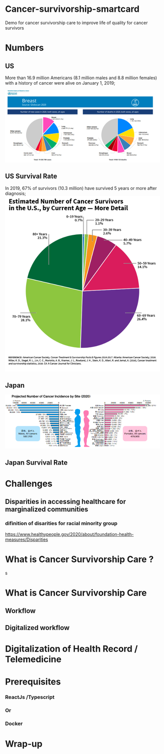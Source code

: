 # Cancer-survivorship-smartcard
Demo for cancer survivorship care to improve life of quality for cancer survivors 

# Numbers 

## US
More than 16.9 million Americans (8.1 million males and 8.8 million females) with a history of cancer were alive on January 1, 2019;

![Test Image 1](cancer.png)

## US Survival Rate
In 2019, 67% of survivors (10.3 million) have survived 5 years or more after diagnosis;
![Test Image 1](OCS_2019Graphs-SurvivorsByAge-Details_0.png)

## Japan


![Test Image 1](cancer_jp.png)

## Japan Survival Rate

# Challenges

## Disparities in accessing healthcare for marginalized communities

### difinition of disarities for racial minority group 
https://www.healthypeople.gov/2020/about/foundation-health-measures/Disparities

# What is Cancer Survivorship Care ?
s
# What is Cancer Survivorship Care 
## Workflow 

## Digitalized workflow


# Digitalization of Health Record / Telemedicine 


# Prerequisites
### ReactJs /Typescript
### Or 
### Docker 

# Wrap-up
